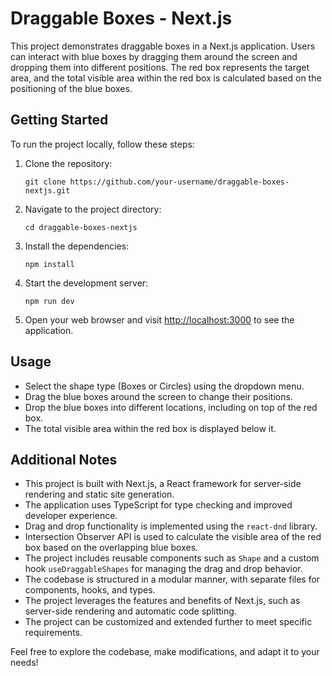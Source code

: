 # Draggable Boxes - Next.js

This project demonstrates draggable boxes in a Next.js application. Users can interact with blue boxes by dragging them around the screen and dropping them into different positions. The red box represents the target area, and the total visible area within the red box is calculated based on the positioning of the blue boxes.

## Getting Started

To run the project locally, follow these steps:

1. Clone the repository:

   ```shell
   git clone https://github.com/your-username/draggable-boxes-nextjs.git
   ```

2. Navigate to the project directory:

   ```shell
   cd draggable-boxes-nextjs
   ```

3. Install the dependencies:

   ```shell
   npm install
   ```

4. Start the development server:

   ```shell
   npm run dev
   ```

5. Open your web browser and visit [http://localhost:3000](http://localhost:3000) to see the application.

## Usage

- Select the shape type (Boxes or Circles) using the dropdown menu.
- Drag the blue boxes around the screen to change their positions.
- Drop the blue boxes into different locations, including on top of the red box.
- The total visible area within the red box is displayed below it.

## Additional Notes

- This project is built with Next.js, a React framework for server-side rendering and static site generation.
- The application uses TypeScript for type checking and improved developer experience.
- Drag and drop functionality is implemented using the `react-dnd` library.
- Intersection Observer API is used to calculate the visible area of the red box based on the overlapping blue boxes.
- The project includes reusable components such as `Shape` and a custom hook `useDraggableShapes` for managing the drag and drop behavior.
- The codebase is structured in a modular manner, with separate files for components, hooks, and types.
- The project leverages the features and benefits of Next.js, such as server-side rendering and automatic code splitting.
- The project can be customized and extended further to meet specific requirements.

Feel free to explore the codebase, make modifications, and adapt it to your needs!
